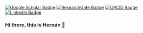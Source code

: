 [![Google Scholar Badge](https://img.shields.io/badge/Google-Scholar-red?style=flat-square)](https://scholar.google.com/citations?user=6iDYX1AAAAAJ&hl=en&inst=1273811514435761252)
[![ResearchGate Badge](https://img.shields.io/badge/Research-Gate-brightgreen?style=flat-square)](https://www.researchgate.net/profile/Hernan-Manrique)
[![ORCID Badge](https://img.shields.io/badge/ORCID-iD-green?style=flat-square)](https://orcid.org/0000-0003-1039-7518)
[![LinkedIn Badge](https://img.shields.io/badge/Linked-In-blue?style=flat-square)](https://www.linkedin.com/in/hern%C3%A1n-manrique-l%C3%B3pez-06ab8a199/)

### Hi there, this is Hernán 👋

<!--
**hernanmanrique/hernanmanrique** is a ✨ _special_ ✨ repository because its `README.md` (this file) appears on your GitHub profile.

Here are some ideas to get you started:

- 🔭 I’m currently working on ...
- 🌱 I’m currently learning ...
- 👯 I’m looking to collaborate on ...
- 🤔 I’m looking for help with ...
- 💬 Ask me about ...
- 📫 How to reach me: ...
- 😄 Pronouns: ...
- ⚡ Fun fact: ...
-->
